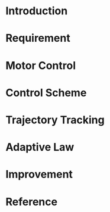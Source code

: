 # Introduction

# Requirement

# Motor Control

# Control Scheme

# Trajectory Tracking

# Adaptive Law

# Improvement

# Reference

